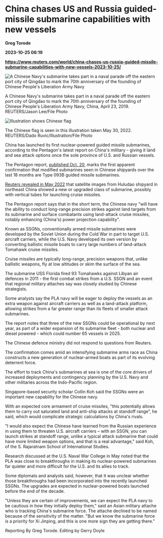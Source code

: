 # China chases US and Russia guided-missile submarine capabilities with new vessels
**Greg Torode**

**2023-10-25 06:19**

**https://www.reuters.com/world/china-chases-us-russia-guided-missile-submarine-capabilities-with-new-vessels-2023-10-25/**

![A Chinese Navy's submarine takes part in a naval parade off the eastern port city of Qingdao to mark the 70th anniversary of the founding of Chinese People's Liberation Army Navy](https://www.reuters.com/resizer/iiHGGhyNnUsCpJeeADr96BCzwvE=/1920x0/filters:quality(80)/cloudfront-us-east-2.images.arcpublishing.com/reuters/YEI6LAN4D5IF7JFLYRWILI3JXY.jpg)

A Chinese Navy's submarine takes part in a naval parade off the eastern port city of Qingdao to mark the 70th anniversary of the founding of Chinese People's Liberation Army Navy, China, April 23, 2019. REUTERS/Jason Lee/File Photo

![Illustration shows Chinese flag](https://www.reuters.com/resizer/EGAsRo6xr2-DKpJCe8PLdCc4Jq4=/1920x0/filters:quality(80)/cloudfront-us-east-2.images.arcpublishing.com/reuters/PLCXG4FJ25LGLESZ4M2NX6C5A4.jpg)

The Chinese flag is seen in this illustration taken May 30, 2022. REUTERS/Dado Ruvic/Illustration/File Photo

China has launched its first nuclear-powered guided missile submarines, according to the Pentagon's latest report on China's military - giving it land and sea attack options once the sole province of U.S. and Russian vessels.

The Pentagon report, [published Oct. 20](https://www.reuters.com/world/what-is-most-significant-pentagons-china-military-report-2023-10-21/), marks the first apparent confirmation that modified submarines seen in Chinese shipyards over the last 18 months are Type 093B guided missile submarines.

[Reuters revealed in May 2022](https://www.reuters.com/world/china/satellite-images-raise-prospect-new-class-chinese-submarine-2022-05-10/) that satellite images from Huludao shipyard in northeast China showed a new or upgraded class of submarine, possibly with vertical tubes for launching cruise missiles.

The Pentagon report says that in the short term, the Chinese navy "will have the ability to conduct long-range precision strikes against land targets from its submarine and surface combatants using land-attack cruise missiles, notably enhancing (China's) power projection capability".

Known as SSGNs, conventionally armed missile submarines were developed by the Soviet Union during the Cold War in part to target U.S. aircraft carriers, while the U.S. Navy developed its own version by converting ballistic missile boats to carry large numbers of land-attack Tomahawk cruise missiles.

Cruise missiles are typically long-range, precision weapons that, unlike ballistic weapons, fly at low altitudes or skim the surface of the sea.

The submarine USS Florida fired 93 Tomahawks against Libyan air defences in 2011 - the first combat strikes from a U.S. SSGN and an event that regional military attaches say was closely studied by Chinese strategists.

Some analysts say the PLA navy will be eager to deploy the vessels as an extra weapon against aircraft carriers as well as a land-attack platform, allowing strikes from a far greater range than its fleets of smaller attack submarines.

The report notes that three of the new SSGNs could be operational by next year, as part of a wider expansion of its submarine fleet - both nuclear and diesel powered - which could number 65 vessels in 2025.

The Chinese defence ministry did not respond to questions from Reuters.

The confirmation comes amid an intensifying submarine arms race as China constructs a new generation of nuclear-armed boats as part of its evolving deterrent force.

The effort to track China's submarines at sea is one of the core drivers of increased deployments and contingency planning by the U.S. Navy and other militaries across the Indo-Pacific region.

Singapore-based security scholar Collin Koh said the SSGNs were an important new capability for the Chinese navy.

With an expected core armament of cruise missiles, "this potentially allows them to carry out saturated land and anti-ship attacks at standoff range”, he said, which would complicate strategic calculations by China's rivals.

"I would also expect the Chinese have learned from the Russian experience in using them to threaten U.S. aircraft carriers – with an SSGN, you can launch strikes at standoff range, unlike a typical attack submarine that could have more limited weapon options, and that is a real advantage," said Koh, of the S. Rajaratnam School of International Studies.

Research discussed at the U.S. Naval War College in May noted that the PLA was close to breakthroughs in making its nuclear-powered submarines far quieter and more difficult for the U.S. and its allies to track.

Some diplomats and analysts said, however, that it was unclear whether those breakthroughs had been incorporated into the recently launched SSGNs. The upgrades are expected in nuclear-powered boats launched before the end of the decade.

"Unless they are certain of improvements, we can expect the PLA navy to be cautious in how they initially deploy them," said an Asian military attache who is tracking China's submarine force. The attache declined to be named because of the sensitivity of the matter. "But we know the submarine force is a priority for Xi Jinping, and this is one more sign they are getting there."

Reporting By Greg Torode. Editing by Gerry Doyle